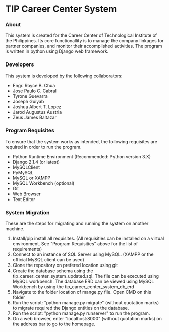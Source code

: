 <h1>TIP Career Center System</h1>

<h3>About</h3>
<p>This system is created for the Career Center of Technological Institute of the Philippines. Its core functionallity is to manage the company linkages for partner companies, and monitor their accomplished activities. The program is written in python using Django web framework.</p>

<h3>Developers</h3>
<p>This system is developed by the following collaborators:</p>
<ul>
  <li>Engr. Royce B. Chua</li>
  <li>Jose Paulo C. Cabral</li>
  <li>Tyrone Guevarra</li>
  <li>Joseph Guiyab</li>
  <li>Joshua Albert T. Lopez</li>
  <li>Jarod Augustus Austria</li>
  <li>Zeus James Baltazar</li>
</ul>

<h3>Program Requisites</h3>
<p>To ensure that the system works as intended, the following requisites are required in order to run the program.</p>
<ul>
  <li>Python Runtime Environment (Recommended: Python version 3.X)</li>
  <li>Django 2.1.4 (or latest)</li>
  <li>MySQLClient</li>
  <li>PyMySQL</li>
  <li>MySQL or XAMPP</li>
  <li>MySQL Workbench (optional)</li>
  <li>Git</li>
  <li>Web Browser</li>
  <li>Text Editor</li>
</ul>
  
<h3>System Migration</h3>
<p>These are the steps for migrating and running the system on another machine.</p>
<ol>
  <li>Install/pip install all requisites. (All requisities can be installed on a virtual environment. See "Program Requisities" above for the list of requirements)</li>
  <li>Connect to an instance of SQL Server using MySQL. (XAMPP or the official MySQL client can be used)</li>
  <li>Clone the repository on prefered location using git</li>
  <li>Create the database schema using the tip_career_center_system_updated.sql. The file can be executed using MySQL workbench. The database ERD can be viewed using MySQL Workbench by using the tip_career_center_system_db_erd</li>
  <li>Navigate to the folder location of mange.py file. Open CMD on this folder</li>
  <li>Run the script: "python manage.py migrate" (without quotation marks) to migrate required the Django entities on the database.</li>
  <li>Run the script: "python manage.py runserver" to run the program.</li>
  <li>On a web browser, enter "localhost:8000" (without quotation marks) on the address bar to go to the homepage.</li>
</ol>
